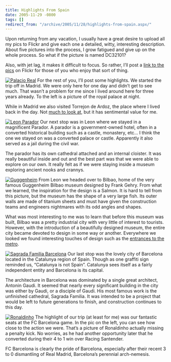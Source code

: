 ```yaml
---
title: Highlights From Spain
date: 2005-11-29 -0800
tags: []
redirect_from: "/archive/2005/11/28/highlights-from-spain.aspx/"
---
```


Upon returning from any vacation, I usually have a great desire to
upload all my pics to Flickr and give each one a detailed, witty,
interesting description. About five pictures into the process, I grow
fatigued and give up on the whole process. So what if the picture is
named DC32101?

Also, with jet lag, it makes it difficult to focus. So rather, I’ll post
a [link to the pics](http://www.flickr.com/photos/haacked/tags/spain) on
Flickr for those of you who enjoy that sort of thing.

[![Palacio
Real](https://static.flickr.com/35/68374960_567192726f_m.jpg)](http://www.flickr.com/photos/haacked/68374960/ "Photo Sharing")
For the rest of you, I’ll post some highlights. We started the trip off
in Madrid. We were only here for one day and didn’t get to see much.
That wasn’t a problem for me since I lived around here for three years
already. To the left is a picture of the royal palace at night.

While in Madrid we also visited Torrejon de Ardoz, the place where I
lived back in the day. Not [much to look
at](http://www.flickr.com/photos/haacked/tags/torrejon/), but it has
sentimental value for me.

[![Leon
Parador](https://static.flickr.com/15/68373565_ddf5ec41f3_m.jpg)](http://www.flickr.com/photos/haacked/68373565/ "Photo Sharing")
Our next stop was in Leon where we stayed in a magnificent Parador. A
parador is a government-owned hotel, often in a converted historical
building such as a castle, monastery, etc... I think the one we stayed
on was a converted palace or castle. Apparently it also served as a jail
during the civil war.

The parador has its own cathedral attached and an internal cloister. It
was really beautiful inside and out and the best part was that we were
able to explore on our own. It really felt as if we were staying inside
a museum exploring ancient nooks and crannys.

[![Guggenheim](https://static.flickr.com/18/68373444_09091d6a7e_m.jpg)](http://www.flickr.com/photos/haacked/68373444/ "Photo Sharing")
From Leon we headed over to Bilbao, home of the very famous Guggenheim
Bilbao museum designed by Frank Gehry. From what we learned, the
inspiration for the design is a Salmon. It is hard to tell from this
picture, but the museum has the shape of a very large fish. Its outer
walls are made of titanium sheets and must have given the construction
teams and engineers nightmares with its odd angles and shapes.

What was most interesting to me was to learn that before this museum was
built, Bilbao was a pretty industrial city with very little of interest
to tourists. However, with the introduction of a beautifully designed
museum, the entire city became devoted to design in some way or another.
Everywhere we looked we found interesting touches of design such as the
[entrances to the
metro](http://www.flickr.com/photos/haacked/68373795/).

[![Sagrada Familia
Barcelona](https://static.flickr.com/9/68374512_da014202d4_m.jpg)](http://www.flickr.com/photos/haacked/68374512/ "Photo Sharing")
Our last stop was the lovely city of Barcelona located in the Catalunya
region of Spain. Though as one graffiti sign reminded us, “Catalunya is
not Spain”. Catalunya sees itself as a fairly independent entity and
Barcelona is its capital.

The architecture in Barcelona was dominated by a single great architect,
Antonin Gaudi. It seemed that nearly every significant building in the
city was either by Gaudi, or a disciple of Gaudi. His most famous work
is the unfinished cathedral, Sagrada Familia. It was intended to be a
project that would be left to future generations to finish, and
construction continues to this day.

[![Ronaldinho](https://static.flickr.com/20/68375167_e12d4caa42_m.jpg)](http://www.flickr.com/photos/haacked/68375167/ "Photo Sharing")
The highlight of our trip (at least for me) was our fantastic seats at
the FC Barcelona game. In the pic on the left, you can see how close to
the action we were. That’s a picture of Ronaldinho actually missing a
penalty kick. No worries, as he had another opportunity later that he
converted during their 4 to 1 win over Racing Santender.

FC Barcelona is clearly the pride of Barcelona, especially after their
recent 3 to 0 dismantling of Real Madrid, Barcelona’s perennial
arch-nemesis.

